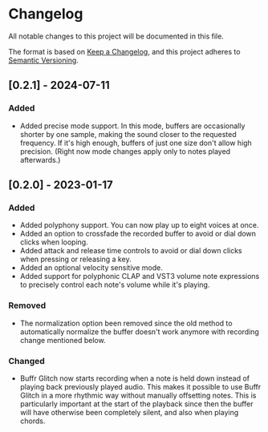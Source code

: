 # Changelog

All notable changes to this project will be documented in this file.

The format is based on [Keep a Changelog](https://keepachangelog.com/en/1.0.0/),
and this project adheres to [Semantic
Versioning](https://semver.org/spec/v2.0.0.html).

## [0.2.1] - 2024-07-11

### Added

- Added precise mode support. In this mode, buffers are occasionally shorter by one
  sample, making the sound closer to the requested frequency. If it's high
  enough, buffers of just one size don't allow high precision.
  (Right now mode changes apply only to notes played afterwards.)

## [0.2.0] - 2023-01-17

### Added

- Added polyphony support. You can now play up to eight voices at once.
- Added an option to crossfade the recorded buffer to avoid or dial down clicks
  when looping.
- Added attack and release time controls to avoid or dial down clicks when
  pressing or releasing a key.
- Added an optional velocity sensitive mode.
- Added support for polyphonic CLAP and VST3 volume note expressions to
  precisely control each note's volume while it's playing.

### Removed

- The normalization option been removed since the old method to automatically
  normalize the buffer doesn't work anymore with recording change mentioned
  below.

### Changed

- Buffr Glitch now starts recording when a note is held down instead of playing
  back previously played audio. This makes it possible to use Buffr Glitch in a
  more rhythmic way without manually offsetting notes. This is particularly
  important at the start of the playback since then the buffer will have
  otherwise been completely silent, and also when playing chords.
